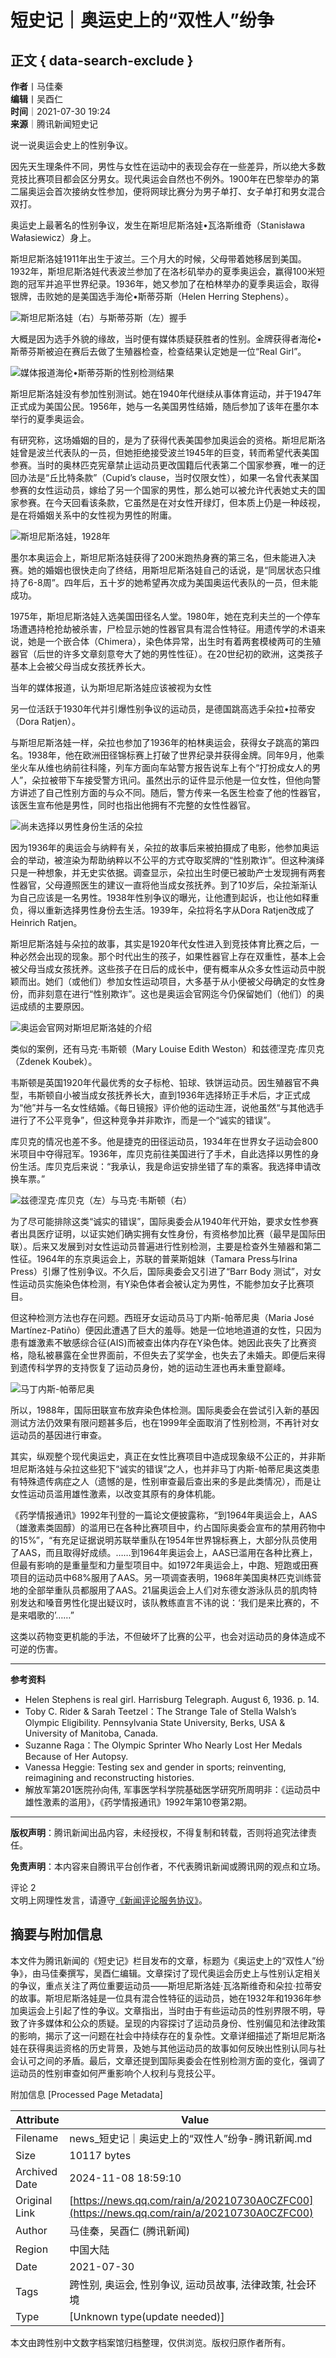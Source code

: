 # 短史记｜奥运史上的“双性人”纷争

## 正文 { data-search-exclude }


**作者**丨马佳秦  
**编辑**丨吴酉仁  
**时间**｜2021-07-30 19:24  
**来源**｜腾讯新闻短史记  

说一说奥运会史上的性别争议。

因先天生理条件不同，男性与女性在运动中的表现会存在一些差异，所以绝大多数竞技比赛项目都会区分男女。现代奥运会自然也不例外。1900年在巴黎举办的第二届奥运会首次接纳女性参加，便将网球比赛分为男子单打、女子单打和男女混合双打。

奥运史上最著名的性别争议，发生在斯坦尼斯洛娃•瓦洛斯维奇（Stanisława Wałasiewicz）身上。

斯坦尼斯洛娃1911年出生于波兰。三个月大的时候，父母带着她移居到美国。1932年，斯坦尼斯洛娃代表波兰参加了在洛杉矶举办的夏季奥运会，赢得100米短跑的冠军并追平世界纪录。1936年，她又参加了在柏林举办的夏季奥运会，取得银牌，击败她的是美国选手海伦•斯蒂芬斯（Helen Herring Stephens）。

![斯坦尼斯洛娃（右）与斯蒂芬斯（左）握手](引自维基)

大概是因为选手外貌的缘故，当时便有媒体质疑获胜者的性别。金牌获得者海伦•斯蒂芬斯被迫在赛后去做了生殖器检查，检查结果认定她是一位“Real Girl”。

![媒体报道海伦•斯蒂芬斯的性别检测结果](无相关信息)

斯坦尼斯洛娃没有参加性别测试。她在1940年代继续从事体育运动，并于1947年正式成为美国公民。1956年，她与一名美国男性结婚，随后参加了该年在墨尔本举行的夏季奥运会。

有研究称，这场婚姻的目的，是为了获得代表美国参加奥运会的资格。斯坦尼斯洛娃曾是波兰代表队的一员，但她拒绝接受波兰1945年的巨变，转而希望代表美国参赛。当时的奥林匹克宪章禁止运动员更改国籍后代表第二个国家参赛，唯一的迂回办法是“丘比特条款”（Cupid’s clause，当时仅限女性），如果一名曾代表某国参赛的女性运动员，嫁给了另一个国家的男性，那么她可以被允许代表她丈夫的国家参赛。在今天回看该条款，它虽然是在对女性开绿灯，但本质上仍是一种歧视，是在将婚姻关系中的女性视为男性的附庸。

![斯坦尼斯洛娃，1928年](无相关信息)

墨尔本奥运会上，斯坦尼斯洛娃获得了200米跑热身赛的第三名，但未能进入决赛。她的婚姻也很快走向了终结，用斯坦尼斯洛娃自己的话说，是“同居状态只维持了6-8周”。四年后，五十岁的她希望再次成为美国奥运代表队的一员，但未能成功。

1975年，斯坦尼斯洛娃入选美国田径名人堂。1980年，她在克利夫兰的一个停车场遭遇持枪抢劫被杀害，尸检显示她的性器官具有混合性特征。用遗传学的术语来说，她是一个嵌合体（Chimera），染色体异常，出生时有着两套模棱两可的生殖器官（后世的许多文章刻意夸大了她的男性性征）。在20世纪初的欧洲，这类孩子基本上会被父母当成女孩抚养长大。

当年的媒体报道，认为斯坦尼斯洛娃应该被视为女性

另一位活跃于1930年代并引爆性别争议的运动员，是德国跳高选手朵拉•拉蒂安（Dora Ratjen）。

与斯坦尼斯洛娃一样，朵拉也参加了1936年的柏林奥运会，获得女子跳高的第四名。1938年，他在欧洲田径锦标赛上打破了世界纪录并获得金牌。同年9月，他乘坐火车从维也纳前往科隆，列车方面向车站警方报告说车上有个“打扮成女人的男人”，朵拉被带下车接受警方讯问。虽然出示的证件显示他是一位女性，但他向警方讲述了自己性别方面的与众不同。随后，警方传来一名医生检查了他的性器官，该医生宣布他是男性，同时也指出他拥有不完整的女性性器官。

![尚未选择以男性身份生活的朵拉](无相关信息)

因为1936年的奥运会与纳粹有关，朵拉的故事后来被拍摄成了电影，他参加奥运会的举动，被渲染为帮助纳粹以不公平的方式夺取奖牌的“性别欺诈”。但这种演绎只是一种想象，并无史实依据。调查显示，朵拉出生时便已被助产士发现拥有两套性器官，父母遵照医生的建议一直将他当成女孩抚养。到了10岁后，朵拉渐渐认为自己应该是一名男性。1938年性别争议的曝光，让他遭到起诉，也让他如释重负，得以重新选择男性身份去生活。1939年，朵拉将名字从Dora Ratjen改成了Heinrich Ratjen。

斯坦尼斯洛娃与朵拉的故事，其实是1920年代女性进入到竞技体育比赛之后，一种必然会出现的现象。那个时代出生的孩子，如果性器官上存在双重性，基本上会被父母当成女孩抚养。这些孩子在日后的成长中，便有概率从众多女性运动员中脱颖而出。她们（或他们）参加女性运动项目，大多基于从小便被父母确定的女性身份，而非刻意在进行“性别欺诈”。这也是奥运会官网迄今仍保留她们（他们）的奥运成绩的主要原因。

![奥运会官网对斯坦尼斯洛娃的介绍](无相关信息)

类似的案例，还有马克·韦斯顿（Mary Louise Edith Weston）和兹德涅克·库贝克（Zdenek Koubek）。

韦斯顿是英国1920年代最优秀的女子标枪、铅球、铁饼运动员。因生殖器官不典型，韦斯顿自小被当成女孩抚养长大，直到1936年选择矫正手术后，才正式成为“他”并与一名女性结婚。《每日镜报》评价他的运动生涯，说他虽然“与其他选手进行了不公平竞争”，但这种竞争并非欺诈，而是一个“诚实的错误”。

库贝克的情况也差不多。他是捷克的田径运动员，1934年在世界女子运动会800米项目中夺得冠军。1936年，库贝克前往美国进行了手术，自此选择以男性的身份生活。库贝克后来说：“我承认，我是命运安排坐错了车的乘客。我选择申请改换车票。”

![兹德涅克·库贝克（左）与马克·韦斯顿（右）](无相关信息)

为了尽可能排除这类“诚实的错误”，国际奥委会从1940年代开始，要求女性参赛者出具医疗证明，以证实她们确实拥有女性身份，有资格参加比赛（最早是国际田联）。后来又发展到对女性运动员普遍进行性别检测，主要是检查外生殖器和第二性征。1964年的东京奥运会上，苏联的普莱斯姐妹（Tamara Press与Irina Press）引爆了性别争议。不久后，国际奥委会又引进了“Barr Body 测试”，对女性运动员实施染色体检测，有Y染色体者会被认定为男性，不能参加女子比赛项目。

但这种检测方法也存在问题。西班牙女运动员马丁内斯-帕蒂尼奥（Maria José Martínez-Patiño）便因此遭遇了巨大的羞辱。她是一位地地道道的女性，只因为患有雄激素不敏感综合征(AIS)而被查出体内存在Y染色体。她因此丧失了比赛资格，隐私被暴露在全世界面前，不但失去了奖学金，也失去了未婚夫。即便后来得到遗传科学界的支持恢复了运动员身份，她的运动生涯也再未重登巅峰。

![马丁内斯-帕蒂尼奥](无相关信息)

所以，1988年，国际田联宣布放弃染色体检测。国际奥委会在尝试引入新的基因测试方法仍效果有限问题甚多后，也在1999年全面取消了性别检测，不再针对女运动员的基因进行审查。

其实，纵观整个现代奥运史，真正在女性比赛项目中造成现象级不公正的，并非斯坦尼斯洛娃与朵拉这些犯下“诚实的错误”之人，也并非马丁内斯-帕蒂尼奥这类患有特殊遗传病症之人（遗憾的是，性别审查最后查出来的多是此类情况），而是让女性运动员滥用雄性激素，以改变其原有的身体机能。

《药学情报通讯》1992年刊登的一篇论文便披露称，“到1964年奥运会上，AAS（雄激素类固醇）的滥用已在各种比赛项目中，约占国际奥委会宣布的禁用药物中的15%”，“有充足证据说明苏联举重队在1954年世界锦标赛上，大部分队员使用了AAS，而且取得好成绩。……到1964年奥运会上，AAS已滥用在各种比赛上，但最有影响的是重量型和力量型项目中。如1972年奥运会上，中跑、短跑或田赛项目的运动员中68%服用了AAS。另一项调查表明，1968年美国奥林匹克训练营地的全部举重队员都服用了AAS。21届奥运会上人们对东德女游泳队员的肌肉特别发达和嗓音男性化提出疑议时，该队教练直言不讳的说：‘我们是来比赛的，不是来唱歌的’……”

这类以药物变更机能的手法，不但破坏了比赛的公平，也会对运动员的身体造成不可逆的伤害。

---

**参考资料**  
- Helen Stephens is real girl. Harrisburg Telegraph. August 6, 1936. p. 14.  
- Toby C. Rider & Sarah Teetzel：The Strange Tale of Stella Walsh’s Olympic Eligibility. Pennsylvania State University, Berks, USA & University of Manitoba, Canada.  
- Suzanne Raga：The Olympic Sprinter Who Nearly Lost Her Medals Because of Her Autopsy.  
- Vanessa Heggie: Testing sex and gender in sports; reinventing, reimagining and reconstructing histories.  
- 解放军第201医院孙向伟, 军事医学科学院基础医学研究所周明非：《运动员中雄性激素的滥用》，《药学情报通讯》1992年第10卷第2期。  

---

**版权声明**：腾讯新闻出品内容，未经授权，不得复制和转载，否则将追究法律责任。

**免责声明**：本内容来自腾讯平台创作者，不代表腾讯新闻或腾讯网的观点和立场。

评论 2  
文明上网理性发言，请遵守[《新闻评论服务协议》](https://new.qq.com/static/coralinfo.htm)。

## 摘要与附加信息

<!-- tcd_abstract -->
本文件为腾讯新闻的《短史记》栏目发布的文章，标题为《奥运史上的“双性人”纷争》，由马佳秦撰写，吴酉仁编辑。文章探讨了现代奥运会历史上与性别认定相关的争议，重点关注了两位重要运动员——斯坦尼斯洛娃·瓦洛斯维奇和朵拉·拉蒂安的故事。斯坦尼斯洛娃是一位具有混合性特征的运动员，她在1932年和1936年参加奥运会上引起了性的争议。文章指出，当时由于有些运动员的性别界限不明，导致了许多媒体和公众的质疑。呈现的内容探讨了运动员身份、性别偏见和法律政策的影响，揭示了这一问题在社会中持续存在的复杂性。文章详细描述了斯坦尼斯洛娃在获得奥运资格的历史背景，及她与其他运动员的故事如何反映出性别认同与社会认可之间的矛盾。最后，文章还提到国际奥委会在性别检测方面的变化，强调了运动员的性别审查如何严重影响个人权利与竞技公平。
<!-- tcd_abstract_end -->

附加信息 [Processed Page Metadata]

| Attribute       | Value                                  |
|-----------------|----------------------------------------|
| Filename        | news_短史记｜奥运史上的“双性人”纷争-腾讯新闻.md                             |
| Size            | 10117 bytes                           |
| Archived Date   | 2024-11-08 18:59:10                             |
| Original Link   | [https://news.qq.com/rain/a/20210730A0CZFC00](https://news.qq.com/rain/a/20210730A0CZFC00)                       |
| Author          | 马佳秦，吴酉仁 (腾讯新闻)                               |
| Region          | 中国大陆                               |
| Date            | 2021-07-30                                 |
| Tags            | 跨性别, 奥运会, 性别争议, 运动员故事, 法律政策, 社会环境                                 |
| Type            | [Unknown type(update needed)]                                 |
<!-- tcd_table_end -->

本文由跨性别中文数字档案馆归档整理，仅供浏览。版权归原作者所有。
